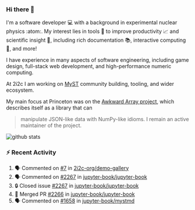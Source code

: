 ### Hi there 👋 

I'm a software developer 💻 with a background in experimental nuclear physics :atom:. My interest lies in tools :wrench: to improve productivity :chart_with_upwards_trend: and scientific insight :telescope:, including rich documentation 📚, interactive computing 🧮, and more! 

I have experience in many aspects of software engineering, including game design, full-stack web development, and high-performance numeric computing. 

At 2i2c I am working on [MyST](https://github.com/jupyter-book/mystmd) community building, tooling, and wider ecosystem. 

My main focus at Princeton was on the [Awkward Array project](awkward-array.org/), which describes itself as a library that can 
> manipulate JSON-like data with NumPy-like idioms. I remain an active maintainer of the project. 

![github stats](https://github-readme-stats.vercel.app/api?username=agoose77&show_icons=true&hide_rank=true&hide_title=true&bg_color=30,e76445,904e95&text_color=efe3ec&icon_color=efe3ec)
<!--
**agoose77/agoose77** is a ✨ _special_ ✨ repository because its `README.md` (this file) appears on your GitHub profile.

Here are some ideas to get you started:

- 🔭 I’m currently working on ...
- 🌱 I’m currently learning ...
- 👯 I’m looking to collaborate on ...
- 🤔 I’m looking for help with ...
- 💬 Ask me about ...
- 📫 How to reach me: ...
- 😄 Pronouns: ...
- ⚡ Fun fact: ...
-->

### :zap: Recent Activity

<!--START_SECTION:activity-->
1. 🗣 Commented on [#7](https://github.com/2i2c-org/demo-gallery/issues/7#issuecomment-2489032674) in [2i2c-org/demo-gallery](https://github.com/2i2c-org/demo-gallery)
2. 🗣 Commented on [#2267](https://github.com/jupyter-book/jupyter-book/issues/2267#issuecomment-2488750826) in [jupyter-book/jupyter-book](https://github.com/jupyter-book/jupyter-book)
3. 🔒 Closed issue [#2267](https://github.com/jupyter-book/jupyter-book/issues/2267) in [jupyter-book/jupyter-book](https://github.com/jupyter-book/jupyter-book)
4. 🎉 Merged PR [#2266](https://github.com/jupyter-book/jupyter-book/pull/2266) in [jupyter-book/jupyter-book](https://github.com/jupyter-book/jupyter-book)
5. 🗣 Commented on [#1658](https://github.com/jupyter-book/mystmd/pull/1658#issuecomment-2488333439) in [jupyter-book/mystmd](https://github.com/jupyter-book/mystmd)
<!--END_SECTION:activity-->
